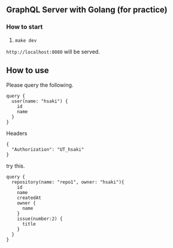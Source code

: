 ## GraphQL Server with Golang (for practice)

### How to start

1. `make dev`

`http://localhost:8080` will be served.

## How to use

Please query the following.

```
query {
  user(name: "hsaki") {
    id
    name
  }
}
```

Headers

```
{
  "Authorization": "UT_hsaki"
}
```

try this.

```
query {
  repository(name: "repo1", owner: "hsaki"){
    id
    name
    createdAt
    owner {
      name
    }
    issue(number:2) {
      title
    }
  }
}

```
